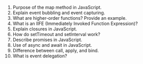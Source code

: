 1. Purpose of the map method in JavaScript.
1. Explain event bubbling and event capturing.
1. What are higher-order functions? Provide an example.
1. What is an IIFE (Immediately Invoked Function Expression)?
1. Explain closures in JavaScript.
1. How do setTimeout and setInterval work?
1. Describe promises in JavaScript.
1. Use of async and await in JavaScript.
1. Difference between call, apply, and bind.
1. What is event delegation?
